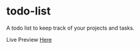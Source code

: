 # todo-list

A todo list to keep track of your projects and tasks.

Live Preview [Here](https://dragonflyvalkyrie.github.io/todo-list/)
